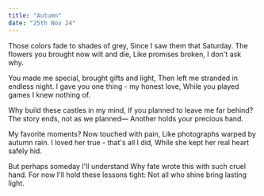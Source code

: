 ```yaml
---
title: "Autumn"
date: "25th Nov 24"
---
```


Those colors fade to shades of grey,
Since I saw them that Saturday.
The flowers you brought now wilt and die,
Like promises broken, I don't ask why.

You made me special, brought gifts and light,
Then left me stranded in endless night.
I gave you one thing - my honest love,
While you played games I knew nothing of.

Why build these castles in my mind,
If you planned to leave me far behind?
The story ends, not as we planned—
Another holds your precious hand.

My favorite moments? Now touched with pain,
Like photographs warped by autumn rain.
I loved her true - that's all I did,
While she kept her real heart safely hid.

But perhaps someday I'll understand
Why fate wrote this with such cruel hand.
For now I'll hold these lessons tight:
Not all who shine bring lasting light.